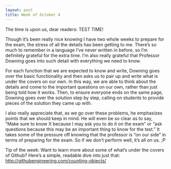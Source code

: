 ```yaml
---
layout: post
title: Week of October 4
---
```


The time is upon us, dear readers: TEST TIME! 

Though it’s been really nice knowing I have two whole weeks to prepare for the exam, the stress of all the details has been getting to me.  There’s so much to remember in a language I’ve never written in before, so I’m definitely grateful for the extra time. I’m also really grateful that Professor Downing goes into such detail with everything we need to know. 

For each function that we are expected to know and write, Downing goes over the basic functionality and then asks us to pair up and write what is under the covers on our own. In this way, we are able to think about the details and come to the important questions on our own, rather than just being told how it works. Then, to ensure everyone ends on the same page, Downing goes over the solution step by step, calling on students to provide pieces of the solution they came up with. 

I also really appreciate that, as we go over these problems, he emphasizes points that we should keep in mind. He will even be so clear as to say, “Make sure to know X because I may ask you to do it on the exam” or “ask questions because this may be an important thing to know for the test.” It takes some of the pressure off knowing that the professor is “on our side” in terms of preparing for the exam. So if we don’t perform well, it’s all on us. ;P

Tip of the week: Want to learn more about some of what’s under the covers of Github? Here’s a simple, readable dive into just that: http://githubengineering.com/counting-objects/
